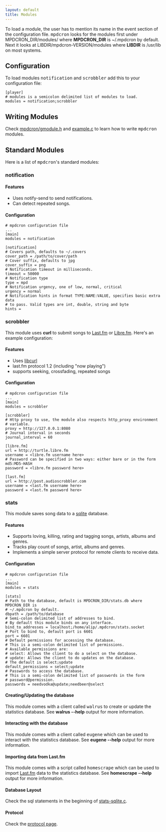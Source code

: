 ```yaml
---
layout: default
title: Modules
---
```


To load a module, the user has to mention its name in the event section of the
configuration file. <tt>mpdcron</tt> looks for the modules first under
MPDCRON\_DIR/modules/ where **MPDCRON\_DIR** is ~/.mpdcron by default. Next it
looks at LIBDIR/mpdcron-VERSION/modules where **LIBDIR** is /usr/lib on most
systems.

## Configuration
To load modules <tt>notification</tt> and <tt>scrobbler</tt> add this to your configuration file:

    [player]
    # modules is a semicolon delimited list of modules to load.
    modules = notification;scrobbler

## Writing Modules
Check [mpdcron/gmodule.h](http://github.com/alip/mpdcron/blob/master/src/gmodule/gmodule.h) and
[example.c](http://github.com/alip/mpdcron/blob/master/conf/modules/example.c) to learn how to write
<tt>mpdcron</tt> modules.

## Standard Modules
Here is a list of <tt>mpdcron</tt>'s standard modules:

### notification

#### Features
- Uses notify-send to send notifications.
- Can detect repeated songs.

#### Configuration

    # mpdcron configuration file
    ...
    [main]
    modules = notification

    [notification]
    # Covers path, defaults to ~/.covers
    cover_path = /path/to/cover/path
    # Cover suffix, defaults to jpg
    cover_suffix = png
    # Notification timeout in milliseconds.
    timeout = 50000
    # Notification type
    type = mpd
    # Notification urgency, one of low, normal, critical
    urgency = normal
    # Notification hints in format TYPE:NAME:VALUE, specifies basic extra data
    # to pass. Valid types are int, double, string and byte
    hints =

### scrobbler
This module uses **curl** to submit songs to [Last.fm](http://last.fm) or
[Libre.fm](http://libre.fm). Here's an example configuration:

#### Features
- Uses [libcurl](http://curl.haxx.se/)
- last.fm protocol 1.2 (including "now playing")
- supports seeking, crossfading, repeated songs

#### Configuration

    # mpdcron configuration file
    ...
    [main]
    modules = scrobbler

    [scrobbler]
    # Http proxy to use, the module also respects http_proxy environment
    # variable.
    proxy = http://127.0.0.1:8080
    # Journal interval in seconds
    journal_interval = 60

    [libre.fm]
    url = http://turtle.libre.fm
    username = <libre.fm username here>
    # Password can be specified in two ways: either bare or in the form md5:MD5-HASH
    password = <libre.fm password here>

    [last.fm]
    url = http://post.audioscrobbler.com
    username = <last.fm username here>
    password = <last.fm password here>

### stats
This module saves song data to a [sqlite](http://www.sqlite.org/) database.

#### Features
- Supports loving, killing, rating and tagging songs, artists, albums and genres.
- Tracks play count of songs, artist, albums and genres.
- Implements a simple server protocol for remote clients to receive data.

#### Configuration

    # mpdcron configuration file
    ...
    [main]
    modules = stats

    [stats]
    # Path to the database, default is MPDCRON_DIR/stats.db where MPDCRON_DIR is
    # ~/.mpdcron by default.
    dbpath = /path/to/database
    # Semi-colon delimited list of addresses to bind.
    # By default this module binds on any interface.
    bind_to_addresses = localhost;/home/alip/.mpdcron/stats.socket
    # Port to bind to, default port is 6601
    port = 6601
    # Default permissions for accessing the database.
    # This is a semi-colon delimited list of permissions.
    # Available permissions are:
    # select: Allows the client to do a select on the database.
    # update: Allows the client to do updates on the database.
    # The default is select;update
    default_permissions = select;update
    # Passwords to access the database.
    # This is a semi-colon delimited list of passwords in the form
    # password@permission.
    passwords = needvodka@update;needbeer@select

#### Creating/Updating the database
This module comes with a client called <tt>walrus</tt> to create or update the
statistics database. See **walrus --help** output for more information.

#### Interacting with the database
This module comes with a client called <tt>eugene</tt> which can be used to
interact with the statistics database. See **eugene --help** output for more
information.

#### Importing data from Last.fm
This module comes with a script called <tt>homescrape</tt> which can be used to
import [Last.fm](http://last.fm) data to the statistics database. See
**homescrape --help** output for more information.

#### Database Layout
Check the sql statements in the beginning of
[stats-sqlite.c](http://github.com/alip/mpdcron/blob/master/src/gmodule/stats/stats-sqlite.c).

#### Protocol
Check the [protocol page](/mpdcron/modules/protocol.html).

<!-- vim: set tw=80 ft=mkd spell spelllang=en sw=4 sts=4 et : -->
